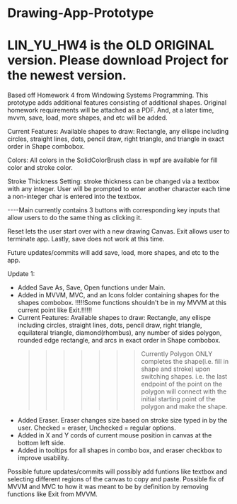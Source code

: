 # Drawing-App-Prototype
# LIN_YU_HW4 is the OLD ORIGINAL version. Please download Project for the newest version.
Based off Homework 4 from Windowing Systems Programming. This prototype adds additional features consisting of additional shapes. 
Original homework requirements will be attached as a PDF. And, at a later time, mvvm, save, load, more shapes, and etc will be added.

Current Features:
Available shapes to draw: Rectangle, any ellispe including circles, straight lines, dots, pencil draw, right triangle, and triangle in 
exact order in Shape combobox. 

Colors: All colors in the SolidColorBrush class in wpf are available for fill color and stroke color. 

Stroke Thickness Setting:  stroke thickness can be changed via a textbox with any integer. User will be prompted to enter another character
each time a non-integer char is entered into the textbox. 

----Main currently contains 3 buttons with corresponding key inputs that allow users to do the same thing as clicking it. 

Reset lets the user start over with a new drawing Canvas. Exit allows user to terminate app. Lastly, save does not work at this time. 

Future updates/commits will add save, load, more shapes, and etc to the app. 

Update 1:
- Added Save As, Save, Open functions under Main. 
- Added in MVVM, MVC, and an Icons folder containing shapes for the shapes combobox. 
    !!!!!Some functions shouldn't be in my MVVM at this current point like Exit.!!!!!!
- Current Features:
  Available shapes to draw: Rectangle, any ellispe including circles, straight lines, dots, pencil draw, right triangle, equilateral         triangle, diamond(rhombus), any number of sides polygon, rounded edge rectangle, and arcs in exact order in Shape combobox. 
    >>>>>>>Currently Polygon ONLY completes the shape(i.e. fill in shape and stroke) upon switching shapes. i.e. the last endpoint of the 
           point on the polygon will connect with the initial starting point of the polygon and make the shape. 
- Added Eraser. Eraser changes size based on stroke size typed in by the user. Checked = eraser, Unchecked = regular options. 
- Added in X and Y cords of current mouse position in canvas at the bottom left side. 
- Added in tooltips for all shapes in combo box, and eraser checkbox to improve usability. 

Possible future updates/commits will possibly add funtions like textbox and selecting different regions of the canvas to copy and paste. Possible fix of MVVM and MVC to how it was meant to be by definition by removing functions like Exit from MVVM. 
